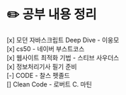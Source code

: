 # ✏️ 공부 내용 정리

[x] 모던 자바스크립트 Deep Dive - 이웅모  
[x] cs50 - 네이버 부스트코스  
[x] 웹사이트 최적화 기법 - 스티브 사우더스  
[x] 정보처리기사 필기 준비  
[-] CODE - 찰스 펫졸드  
[] Clean Code - 로버트 C. 마틴

